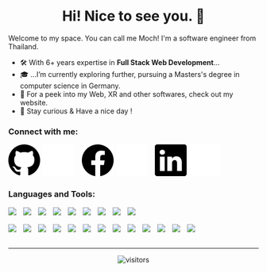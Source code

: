 <h1 align="center">Hi! Nice to see you. 👋</h1>

Welcome to my space. You can call me Moch! I'm a software engineer from Thailand.
- 🛠 With 6+ years expertise in **Full Stack Web Development**...
- 🎓 ...I’m currently exploring further, pursuing a Masters's degree in computer science in Germany.
- 📍 For a peek into my Web, XR and other softwares, check out my website.
- 🌟 Stay curious & Have a nice day !

### Connect with me:
[![website](./assets/logo/gh-light.svg)](https://github.com/kingdomax#gh-light-mode-only)
[![website](./assets/logo/gh-dark.svg)](https://github.com/kingdomax#gh-dark-mode-only)
&nbsp;&nbsp;
[![website](./assets/logo/fb-light.svg)](https://facebook.com/kingdomax#gh-light-mode-only)
[![website](./assets/logo/fb-dark.svg)](https://facebook.com/kingdomax#gh-dark-mode-only)
&nbsp;&nbsp;
[![website](./assets/logo/ln-light.svg)](https://linkedin.com/in/pramoch#gh-light-mode-only)
[![website](./assets/logo/ln-dark.svg)](https://linkedin.com/in/pramoch#gh-dark-mode-only)

### Languages and Tools:
<div>
<img align="left" width="30px" src="https://cdn.jsdelivr.net/gh/devicons/devicon/icons/csharp/csharp-original.svg"  />          
<img align="left" width="30px" src="https://cdn.jsdelivr.net/gh/devicons/devicon/icons/dotnetcore/dotnetcore-original.svg" />
<img align="left" width="30px" src="https://cdn.jsdelivr.net/gh/devicons/devicon/icons/java/java-original.svg" />
<img align="left" width="30px" src="https://cdn.jsdelivr.net/gh/devicons/devicon/icons/cplusplus/cplusplus-original.svg" />
<img align="left" width="30px" src="https://cdn.jsdelivr.net/gh/devicons/devicon/icons/microsoftsqlserver/microsoftsqlserver-plain.svg" />
<img align="left" width="30px" src="https://cdn.jsdelivr.net/gh/devicons/devicon/icons/sqlite/sqlite-original.svg" />
<img align="left" width="30px" src="https://cdn.jsdelivr.net/gh/devicons/devicon/icons/graphql/graphql-plain.svg" />
<img align="left" width="30px" src="https://cdn.jsdelivr.net/gh/devicons/devicon/icons/html5/html5-original.svg" />
<img align="left" width="30px" src="https://cdn.jsdelivr.net/gh/devicons/devicon/icons/css3/css3-original.svg" />
</div>
<br><br>
<div>
  <img align="left" width="30px" src="https://cdn.jsdelivr.net/gh/devicons/devicon/icons/javascript/javascript-original.svg" />
  <img align="left" width="30px" src="https://cdn.jsdelivr.net/gh/devicons/devicon/icons/typescript/typescript-original.svg" />
  <img align="left" width="30px" src="https://cdn.jsdelivr.net/gh/devicons/devicon/icons/react/react-original.svg" />    
  <img align="left" width="30px" src="https://cdn.jsdelivr.net/gh/devicons/devicon/icons/bootstrap/bootstrap-original.svg" />  
  <img align="left" width="30px" src="https://cdn.jsdelivr.net/gh/devicons/devicon/icons/jquery/jquery-original.svg" />  
  <img align="left" width="30px" src="https://cdn.jsdelivr.net/gh/devicons/devicon/icons/sass/sass-original.svg" /> 
  <img align="left" width="30px" src="https://cdn.jsdelivr.net/gh/devicons/devicon/icons/jest/jest-plain.svg" />
  <img align="left" width="30px" src="https://cdn.jsdelivr.net/gh/devicons/devicon/icons/mocha/mocha-plain.svg" />
  <img align="left" width="30px" src="https://cdn.jsdelivr.net/gh/devicons/devicon/icons/selenium/selenium-original.svg" />
  <img align="left" width="30px" src="https://cdn.jsdelivr.net/gh/devicons/devicon/icons/git/git-original.svg" />
  <img align="left" width="30px" src="https://cdn.jsdelivr.net/gh/devicons/devicon/icons/grafana/grafana-original.svg" />
  <img align="left" width="30px" src="https://cdn.jsdelivr.net/gh/devicons/devicon/icons/unity/unity-original.svg" />
  <img align="left" width="30px" src="https://cdn.jsdelivr.net/gh/devicons/devicon/icons/opengl/opengl-original.svg" />
</div>
<br><br>

<hr>
<p align="center">
<img src="https://komarev.com/ghpvc/?username=kingdomax&label=PROFILE+VIEW&style=for-the-badge" alt="visitors" />
</p>
